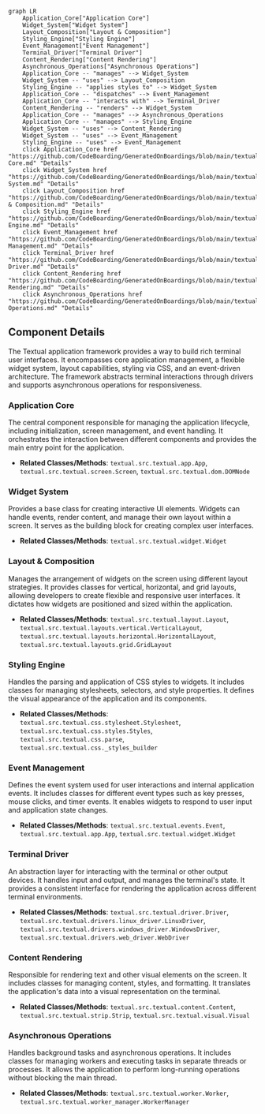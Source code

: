 ```mermaid
graph LR
    Application_Core["Application Core"]
    Widget_System["Widget System"]
    Layout_Composition["Layout & Composition"]
    Styling_Engine["Styling Engine"]
    Event_Management["Event Management"]
    Terminal_Driver["Terminal Driver"]
    Content_Rendering["Content Rendering"]
    Asynchronous_Operations["Asynchronous Operations"]
    Application_Core -- "manages" --> Widget_System
    Widget_System -- "uses" --> Layout_Composition
    Styling_Engine -- "applies styles to" --> Widget_System
    Application_Core -- "dispatches" --> Event_Management
    Application_Core -- "interacts with" --> Terminal_Driver
    Content_Rendering -- "renders" --> Widget_System
    Application_Core -- "manages" --> Asynchronous_Operations
    Application_Core -- "manages" --> Styling_Engine
    Widget_System -- "uses" --> Content_Rendering
    Widget_System -- "uses" --> Event_Management
    Styling_Engine -- "uses" --> Event_Management
    click Application_Core href "https://github.com/CodeBoarding/GeneratedOnBoardings/blob/main/textual/Application Core.md" "Details"
    click Widget_System href "https://github.com/CodeBoarding/GeneratedOnBoardings/blob/main/textual/Widget System.md" "Details"
    click Layout_Composition href "https://github.com/CodeBoarding/GeneratedOnBoardings/blob/main/textual/Layout & Composition.md" "Details"
    click Styling_Engine href "https://github.com/CodeBoarding/GeneratedOnBoardings/blob/main/textual/Styling Engine.md" "Details"
    click Event_Management href "https://github.com/CodeBoarding/GeneratedOnBoardings/blob/main/textual/Event Management.md" "Details"
    click Terminal_Driver href "https://github.com/CodeBoarding/GeneratedOnBoardings/blob/main/textual/Terminal Driver.md" "Details"
    click Content_Rendering href "https://github.com/CodeBoarding/GeneratedOnBoardings/blob/main/textual/Content Rendering.md" "Details"
    click Asynchronous_Operations href "https://github.com/CodeBoarding/GeneratedOnBoardings/blob/main/textual/Asynchronous Operations.md" "Details"
```

## Component Details

The Textual application framework provides a way to build rich terminal user interfaces. It encompasses core application management, a flexible widget system, layout capabilities, styling via CSS, and an event-driven architecture. The framework abstracts terminal interactions through drivers and supports asynchronous operations for responsiveness.

### Application Core
The central component responsible for managing the application lifecycle, including initialization, screen management, and event handling. It orchestrates the interaction between different components and provides the main entry point for the application.
- **Related Classes/Methods**: `textual.src.textual.app.App`, `textual.src.textual.screen.Screen`, `textual.src.textual.dom.DOMNode`

### Widget System
Provides a base class for creating interactive UI elements. Widgets can handle events, render content, and manage their own layout within a screen. It serves as the building block for creating complex user interfaces.
- **Related Classes/Methods**: `textual.src.textual.widget.Widget`

### Layout & Composition
Manages the arrangement of widgets on the screen using different layout strategies. It provides classes for vertical, horizontal, and grid layouts, allowing developers to create flexible and responsive user interfaces. It dictates how widgets are positioned and sized within the application.
- **Related Classes/Methods**: `textual.src.textual.layout.Layout`, `textual.src.textual.layouts.vertical.VerticalLayout`, `textual.src.textual.layouts.horizontal.HorizontalLayout`, `textual.src.textual.layouts.grid.GridLayout`

### Styling Engine
Handles the parsing and application of CSS styles to widgets. It includes classes for managing stylesheets, selectors, and style properties. It defines the visual appearance of the application and its components.
- **Related Classes/Methods**: `textual.src.textual.css.stylesheet.Stylesheet`, `textual.src.textual.css.styles.Styles`, `textual.src.textual.css.parse`, `textual.src.textual.css._styles_builder`

### Event Management
Defines the event system used for user interactions and internal application events. It includes classes for different event types such as key presses, mouse clicks, and timer events. It enables widgets to respond to user input and application state changes.
- **Related Classes/Methods**: `textual.src.textual.events.Event`, `textual.src.textual.app.App`, `textual.src.textual.widget.Widget`

### Terminal Driver
An abstraction layer for interacting with the terminal or other output devices. It handles input and output, and manages the terminal's state. It provides a consistent interface for rendering the application across different terminal environments.
- **Related Classes/Methods**: `textual.src.textual.driver.Driver`, `textual.src.textual.drivers.linux_driver.LinuxDriver`, `textual.src.textual.drivers.windows_driver.WindowsDriver`, `textual.src.textual.drivers.web_driver.WebDriver`

### Content Rendering
Responsible for rendering text and other visual elements on the screen. It includes classes for managing content, styles, and formatting. It translates the application's data into a visual representation on the terminal.
- **Related Classes/Methods**: `textual.src.textual.content.Content`, `textual.src.textual.strip.Strip`, `textual.src.textual.visual.Visual`

### Asynchronous Operations
Handles background tasks and asynchronous operations. It includes classes for managing workers and executing tasks in separate threads or processes. It allows the application to perform long-running operations without blocking the main thread.
- **Related Classes/Methods**: `textual.src.textual.worker.Worker`, `textual.src.textual.worker_manager.WorkerManager`